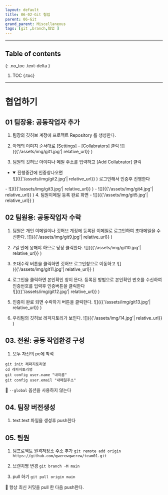 ```yaml
---
layout: default
title: 06-02-Git 협업
parent: 06-Git
grand_parent: Miscellaneous
tags: [git ,branch,협업 ]
---
```

 
---
 ## Table of contents
 {: .no_toc .text-delta }

 1. TOC
{:toc}

---

# 협업하기


## 01 팀장용: 공동작업자 추가

1. 팀장의 깃허브 계정에 프로젝트 Repository 를 생성한다.

2. 아래의 이미지 순서대로 [Settings] – [Collabrators] 클릭
  ![]({{'/assets/img/git1.jpg'| relative_url}} )

3. 팀원의 깃허브 아이디나 메일 주소를 입력하고 [Add Collabrator] 클릭
  - <details open markdown='block'>
    <summary>
      진행중간에 인증창나오면
    </summary>
    ![]({{'/assets/img/git2.jpg'| relative_url}} )
    로그인해서 인증후 진행한다
  </details>
  - ![]({{'/assets/img/git3.jpg'| relative_url}} )
  - ![]({{'/assets/img/git4.jpg'| relative_url}} )
4. 팀원이메일 등록 완료 화면
  - ![]({{'/assets/img/git5.jpg'| relative_url}} )


## 02 팀원용: 공동작업자 수락

1. 팀원은 개인 이메일이나 깃허브 계정에 등록된 이메일로 로그인하여 초대메일을 수신한다.
  ![]({{'/assets/img/git9.jpg'| relative_url}} )
2. 7일 안에 응해야 하므로 당장 클릭한다.
  ![]({{'/assets/img/git10.jpg'| relative_url}} )
3. 초대수락 버튼을 클릭하면 깃허브 로그인창으로 이동하고
  ![]({{'/assets/img/git11.jpg'| relative_url}} )
  
4. 로그인을 클릭하면 본인확인 창이 뜬다. 등록된 방법으로 본인확인 번호를 수신하여 인증번호를 입력후 인증버튼을 클릭한다  
  ![]({{'/assets/img/git12.jpg'| relative_url}} )
5. 인증이 완료 되면 수락하기 버튼을 클릭한다.
  ![]({{'/assets/img/git13.jpg'| relative_url}} )
6. 우리팀의 깃허브 레파지토리가 보인다.
  ![]({{'/assets/img/14.jpg'| relative_url}} )


## 03. 전원: 공동 작업환경 구성

1.  모두 자신의 pc에 착석


```
git init 레파지토리명
cd 레파지토리명
git config user.name "내이름"
git config user.email "내메일주소"

```


🔑 `--global` 옵션을 사용하지 않는다



## 04. 팀장 버전생성

1. text.text 파일을 생성후 push한다

## 05. 팀원 

1. 팀프로젝트 원격저장소 주소 추가
  `git remote add origin https://github.com/qwerewqwerew/team01.git`

1. 브랜치명 변경
  `git branch -M main`

1. pull 하기
  `git pull origin main` 


🔑 항상 최신 커밋을 pull 한 다음 push한다.

